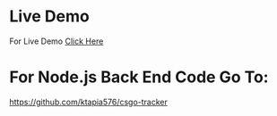 # Live Demo
For Live Demo [Click Here](https://csgotracker.kevintapia.com/)

# For Node.js Back End Code Go To:
https://github.com/ktapia576/csgo-tracker
